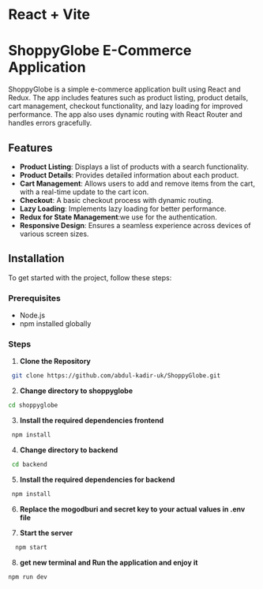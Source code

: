 # React + Vite

# ShoppyGlobe E-Commerce Application

ShoppyGlobe is a simple e-commerce application built using React and Redux. The app includes features such as product listing, product details, cart management, checkout functionality, and lazy loading for improved performance. The app also uses dynamic routing with React Router and handles errors gracefully.

## Features

- **Product Listing**: Displays a list of products with a search functionality.
- **Product Details**: Provides detailed information about each product.
- **Cart Management**: Allows users to add and remove items from the cart, with a real-time update to the cart icon.
- **Checkout**: A basic checkout process with dynamic routing.
- **Lazy Loading**: Implements lazy loading for better performance.
- **Redux for State Management**:we use for the authentication.
- **Responsive Design**: Ensures a seamless experience across devices of various screen sizes.

## Installation

To get started with the project, follow these steps:

### Prerequisites

- Node.js 
- npm installed globally

### Steps

1. **Clone the Repository**
  ```bash
   git clone https://github.com/abdul-kadir-uk/ShoppyGlobe.git
   ```

2. **Change directory to shoppyglobe**
  ```bash
  cd shoppyglobe
  ```

3. **Install the required dependencies frontend**
  ```bash
   npm install
   ```

4. **Change directory to backend**
  ```bash
   cd backend
  ``` 

5. **Install the required dependencies for backend**
 ```bash
  npm install
 ```

6. **Replace the mogodburi and secret key to your actual values in .env file**

7. **Start the server**
``` bash
  npm start
```

8. **get new terminal and Run the application and enjoy it**
  ```bash
  npm run dev
  ```


